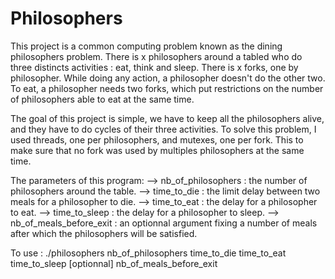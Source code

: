 # Philosophers

This project is a common computing problem known as the dining philosophers problem.
There is x philosophers around a tabled who do three distincts activities : eat, think and sleep.
There is x forks, one by philosopher. While doing any action, a philosopher doesn't do the other two.
To eat, a philosopher needs two forks, which put restrictions on the number of philosophers able to eat at the same time.

The goal of this project is simple, we have to keep all the philosophers alive, and they have to do cycles of their three activities.
To solve this problem, I used threads, one per philosophers, and mutexes, one per fork. This to make sure that no fork was used by multiples philosophers at the same time.

The parameters of this program:
  --> nb_of_philosophers : the number of philosophers around the table. 
  --> time_to_die : the limit delay between two meals for a philosopher to die.
  --> time_to_eat : the delay for a philosopher to eat.
  --> time_to_sleep : the delay for a philosopher to sleep.
  --> nb_of_meals_before_exit : an optionnal argument fixing a number of meals after which the philosophers will be satisfied.

To use :
  ./philosophers nb_of_philosophers time_to_die time_to_eat time_to_sleep [optionnal] nb_of_meals_before_exit
